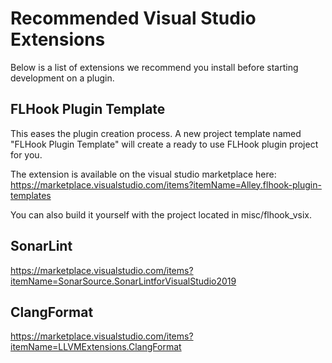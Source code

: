 # Recommended Visual Studio Extensions
Below is a list of extensions we recommend you install before starting development on a plugin.

## FLHook Plugin Template
This eases the plugin creation process. A new project template named "FLHook Plugin Template" will create a ready to use FLHook plugin project for you.

The extension is available on the visual studio marketplace here: https://marketplace.visualstudio.com/items?itemName=Alley.flhook-plugin-templates

You can also build it yourself with the project located in misc/flhook_vsix.

## SonarLint
https://marketplace.visualstudio.com/items?itemName=SonarSource.SonarLintforVisualStudio2019

## ClangFormat
https://marketplace.visualstudio.com/items?itemName=LLVMExtensions.ClangFormat